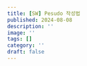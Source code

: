 ```yaml
---
title: [SW] Pesudo 작성법
published: 2024-08-08
description: ''
image: ''
tags: []
category: ''
draft: false 
---
```

